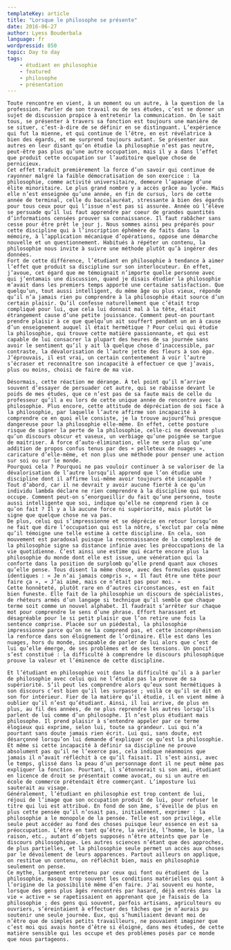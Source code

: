 ```yaml
---
templateKey: article
title: "Lorsque le philosophe se présente"
date: 2016-06-27
author: Lyess Bouderbala
language: fr
wordpressid: 850
topic: Day to day
tags:
    - étudiant en philosophie
    - featured
    - philosophe
    - présentation
---
```


	Toute rencontre en vient, à un moment ou un autre, à la question de la profession. Parler de son travail ou de ses études, c’est se donner un sujet de discussion propice à entretenir la communication. On le sait tous, se présenter à travers sa fonction est toujours une manière de se situer, c’est-à-dire de se définir en se distinguant. L’expérience qui fut la mienne, et qui continue de l’être, en est révélatrice à bien des égards, et me surprend toujours autant. Se présenter aux autres en leur disant qu’on étudie la philosophie n’est pas neutre, peut-être pas plus qu’une autre occupation, mais il y a dans l’effet que produit cette occupation sur l’auditoire quelque chose de pernicieux.
	Cet effet traduit premièrement la force d’un savoir qui continue de rayonner malgré la faible démocratisation de son exercice : la philosophie, comme activité universitaire, demeure l’apanage d’une élite minoritaire. Le plus grand nombre y a accès grâce au lycée. Mais elle n’est enseignée qu’une année, en fin de cursus, lors de cette année de terminal, celle du baccalauréat, stressante à bien des égards pour tous ceux pour qui l’issue n’est pas si assurée. Année où l’élève se persuade qu’il lui faut apprendre par coeur de grandes quantités d’informations censées prouver sa connaissance. Il faut rabâcher sans cesse pour être prêt le jour j. Nous sommes ainsi peu préparés pour cette discipline qui à l’inscription éphémère de faits dans la mémoire, à l’application mécanique d’opérations, oppose une démarche nouvelle et un questionnement. Habitués à répéter un contenu, la philosophie nous invite à suivre une méthode plutôt qu’à ingérer des données.
	Fort de cette différence, l’étudiant en philosophie à tendance à aimer l’effet que produit sa discipline sur son interlocuteur. En effet, j’avoue, cet égard que me témoignait n’importe quelle personne avec qui j’entamais une discussion, quand je disais étudier la philosophie m’avait dans les premiers temps apporté une certaine satisfaction. Que quelqu’un, tout aussi intelligent, du même âge ou plus vieux, réponde qu’il n’a jamais rien pu comprendre à la philosophie était source d’un certain plaisir. Qu’il confesse naturellement que c’était trop compliqué pour lui, que cela lui donnait mal à la tête, était étrangement cause d’une petite jouissance. Comment peut-on pourtant prendre plaisir à ce que quelqu’un ait souffert pendant un an à cause d’un enseignement auquel il était hermétique ? Pour celui qui étudie la philosophie, qui trouve cette matière passionnante, et qui est capable de lui consacrer la plupart des heures de sa journée sans avoir le sentiment qu’il y ait là quelque chose d’inaccessible, par contraste, la dévalorisation de l’autre jette des fleurs à son égo. J’éprouvais, il est vrai, un certain contentement à voir l’autre s’écraser et reconnaître son incapacité à effectuer ce que j’avais, plus ou moins, choisi de faire de ma vie.

	Désormais, cette réaction me dérange. À tel point qu’il m’arrive souvent d’essayer de persuader cet autre, qui se rabaisse devant le poids de mes études, que ce n’est pas de sa faute mais de celle du professeur qu’il a eu lors de cette unique année de rencontre avec la philosophie. Plus encore, cette attitude de dépréciation de soi face à la philosophie, par laquelle l’autre affirme son incapacité à comprendre ce en quoi elle consiste, je la trouve aujourd’hui presque dangereuse pour la philosophie elle-même. En effet, cette posture risque de signer la perte de la philosophie, celle-ci ne devenant plus qu’un discours obscur et vaseux, un verbiage qu’une poignée se targue de maitriser. À force d’auto-élimination, elle ne sera plus qu’une addition de propos confus tenus par des « pelleteux de nuages », caricature d’elle-même, et non plus une méthode pour penser une action sur soi ou sur le monde.
	Pourquoi cela ? Pourquoi ne pas vouloir continuer à se valoriser de la dévalorisation de l’autre lorsqu’il apprend que l’on étudie une discipline dont il affirme lui-même avoir toujours été incapable ? Tout d’abord, car il ne devrait y avoir aucune fierté à ce qu’un individu lambda déclare ne rien comprendre à la discipline qui nous occupe. Comment peut-on s’enorgueillir du fait qu’une personne, toute aussi intelligente que soi, indique qu’elle ne comprend rien à ce qu’on fait ? Il y a là aucune force ni supériorité, mais plutôt le signe que quelque chose ne va pas.
	De plus, celui qui s’impressionne et se déprécie en retour lorsqu’on ne fait que dire l’occupation qui est la nôtre, s’exclut par cela même qu’il témoigne une telle estime à cette discipline. En cela, son mouvement est paradoxal puisque la reconnaissance de la complexité de la philosophie signe sa distance infinie avec les préoccupations de la vie quotidienne. C’est ainsi une estime qui écarte encore plus la philosophie du monde dont elle est issue, une vénération qui la conforte dans la position de surplomb qu’elle prend quant aux choses qu’elle pense. Tous disent la même chose, avec des formules quasiment identiques : « Je n’ai jamais compris », « Il faut être une tête pour faire ça », « J’ai aimé, mais ce n’était pas pour moi. »
	Cette honnêteté, plutôt rare en d’autres circonstances, est en fait bien funeste. Elle fait de la philosophie un discours de spécialistes, de rhéteurs armés d’un langage si technique qu’il semble que chaque terme soit comme un nouvel alphabet. Il faudrait s’arrêter sur chaque mot pour comprendre le sens d’une phrase. Effort harassant et désagréable pour le si petit plaisir que l’on retire une fois la sentence comprise. Placée sur un piédestal, la philosophie impressionne parce qu’on ne la comprend pas, et cette incompréhension la renforce dans son éloignement de l’ordinaire. Elle est dans les nuages, hors du monde, incapable de parler de lui alors que c’est de lui qu’elle émerge, de ses problèmes et de ses tensions. Un poncif s’est constitué : la difficulté à comprendre le discours philosophique prouve la valeur et l’éminence de cette discipline.

	Et l’étudiant en philosophie voit dans la difficulté qu’il a à parler de philosophie avec celui qui ne l’étudie pas la preuve de sa supériorité. S’il peut les comprendre alors qu’eux sont hermétiques à son discours c’est bien qu’il les surpasse ; voilà ce qu’il se dit en son for intérieur. Fier de la matière qu’il étudie, il en vient même à oublier qu’il n’est qu’étudiant. Ainsi, il lui arrive, de plus en plus, au fil des années, de ne plus reprendre les autres lorsqu’ils parlent de lui comme d’un philosophe. Il n’est plus étudiant mais philosophe. Il prend plaisir à s’entendre appeler par ce terme élogieux qui exprime, selon lui, toute sa grandeur. Lui qui n’a pourtant sans doute jamais rien écrit. Lui qui, sans doute, est désarçonné lorsqu’on lui demande d’expliquer ce qu’est la philosophie. Et même si cette incapacité à définir sa discipline ne prouve absolument pas qu’il ne l’exerce pas, cela indique néanmoins que jamais il n’avait réfléchit à ce qu’il faisait. Il s’est ainsi, avec le temps, glissé dans la peau d’un personnage dont il ne peut même pas expliquer la fonction. Pourtant, il s’étonnerait si son ami, étudiant en licence de droit se présentait comme avocat, ou si un autre en école de commerce prétendait être commerçant. L’imposture lui sauterait au visage.
	Généralement, l’étudiant en philosophie est trop content de lui, réjoui de l’image que son occupation produit de lui, pour refuser le titre qui lui est attribué. En fond de son âme, s’éveille de plus en plus cette pensée qu’il n’osait pas, initialement, exprimer : la philosophie a le monopole de la pensée. Telle est son privilège, elle seule peut accéder au fond des choses puisque leur essence en est sa préoccupation. L’être en tant qu’être, la vérité, l’homme, le bien, la raison, etc., autant d’objets supposés n’être atteints que par le discours philosophique. Les autres sciences n’étant que des approches, de plus partielles, et la philosophie seule permet un accès aux choses par le dévoilement de leurs apparences. Partout ailleurs on applique, on restitue un contenu, on réfléchit bien, mais en philosophie seulement on pense.
	Ce mythe, largement entretenu par ceux qui font ou étudient de la philosophie, masque trop souvent les conditions matérielles qui sont à l’origine de la possibilité même d’en faire. J’ai souvent eu honte, lorsque des gens plus âgés rencontrés par hasard, déjà entrés dans la vie « active » se rapetissaient en apprenant que je faisais de la philosophie ; des gens qui souvent, parfois artisans, agriculteurs ou ouvriers, s’éreintaient à effectuer des tâches que je n’aurais pu soutenir une seule journée. Eux, qui s’humiliaient devant moi de n’être que de simples petits travailleurs, ne pouvaient imaginer que c’est moi qui avais honte d’être si éloigné, dans mes études, de cette matière sensible qui les occupe et des problèmes posés par ce monde que nous partageons.

